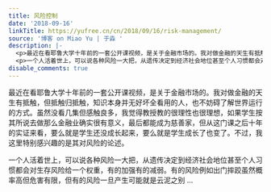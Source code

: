 ```yaml
---
title: 风险控制
date: '2018-09-16'
linkTitle: https://yufree.cn/cn/2018/09/16/risk-management/
source: '博客 on Miao Yu | 于淼 '
description: |-
  <p>最近在看耶鲁大学十年前的一套公开课视频，是关于金融市场的。我对做金融的天生有抵触，但抵触归抵触，知识本身并无好坏全看用的人，也不妨碍了解世界运行的方式。虽然没看几集但感触良多，我觉得教授教的很理性也很理想，如果学生按其所说去做那么金融业确实很有意义，最后都能成为慈善家，但从这门课之后十年的实证来看，要么就是学生还没成长起来，要么就是学生成长了也变了。不过，我这里特别感兴趣的是其对风险的论述。</p>
  <p>一个人活着世上，可以说各种风险一大把，从遗传决定到经济社会地位甚至个人习惯都会对生存风险给一个权重，有的加强有的减弱。有的风险例如出门摔跤虽然概率高但危害有限，但有的风险一旦产生可能就是云泥之别 ...
disable_comments: true
---
```

<p>最近在看耶鲁大学十年前的一套公开课视频，是关于金融市场的。我对做金融的天生有抵触，但抵触归抵触，知识本身并无好坏全看用的人，也不妨碍了解世界运行的方式。虽然没看几集但感触良多，我觉得教授教的很理性也很理想，如果学生按其所说去做那么金融业确实很有意义，最后都能成为慈善家，但从这门课之后十年的实证来看，要么就是学生还没成长起来，要么就是学生成长了也变了。不过，我这里特别感兴趣的是其对风险的论述。</p>
<p>一个人活着世上，可以说各种风险一大把，从遗传决定到经济社会地位甚至个人习惯都会对生存风险给一个权重，有的加强有的减弱。有的风险例如出门摔跤虽然概率高但危害有限，但有的风险一旦产生可能就是云泥之别 ...
